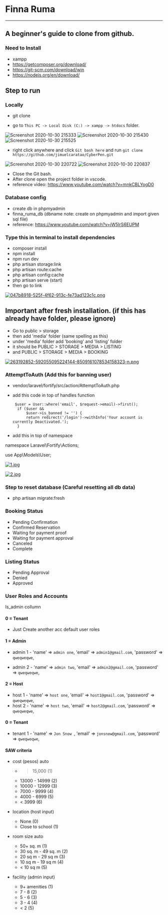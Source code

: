 # Finna Ruma

---

## A beginner's guide to clone from github.

### Need to Install

-   xampp
-   https://getcomposer.org/download/
-   https://git-scm.com/download/win
-   https://nodejs.org/en/download/

## Step to run

### Locally

-   git clone

-   go to `This PC -> Local Disk (C:) -> xampp -> htdocs` folder.

![Screenshot 2020-10-30 215333](https://user-images.githubusercontent.com/61103022/97713413-c12c8a80-1afa-11eb-8ad6-de787fb453d0.png)
![Screenshot 2020-10-30 215430](https://user-images.githubusercontent.com/61103022/97713405-bf62c700-1afa-11eb-840c-c1b2c6060706.png)
![Screenshot 2020-10-30 215525](https://user-images.githubusercontent.com/61103022/97713410-c093f400-1afa-11eb-89ad-19bc2851dd70.png)

-   right click anywhere and click `Git bash here` and run `git clone https://github.com/jimuelcaratao/CyberPen.git`

![Screenshot 2020-10-30 220722](https://user-images.githubusercontent.com/61103022/97714826-993e2680-1afc-11eb-9363-e32cd30a2a49.png)
![Screenshot 2020-10-30 220837](https://user-images.githubusercontent.com/61103022/97714835-9ba08080-1afc-11eb-8377-32dc40f40eb0.png)

-   Close the Git bash.
-   After clone open the project folder in vscode.
-   reference video: https://www.youtube.com/watch?v=mnkCBLYogD0

### Database config

-   create db in phpmyadmin
-   finna_ruma_db (dbname note: create on phpmyadmin and import given sql file)
-   reference: https://www.youtube.com/watch?v=jW5lrS6EUPM

### Type this in terminal to install dependencies

-   composer install
-   npm install
-   npm run dev
-   php artisan storage:link
-   php artisan route:cache
-   php artisan config:cache
-   php artisan serve (start)
-   then go to link

[![047b8918-525f-4f62-913c-fe73ad123c1c.png](https://i.postimg.cc/zvZjdJTC/047b8918-525f-4f62-913c-fe73ad123c1c.png)](https://postimg.cc/CB7k5pP5)

## Important after fresh installation. (if this has already have folder, please ignore)

-   Go to public > storage
-   then add 'media' folder (same spelling as this)
-   under 'media' folder add 'booking' and 'listing' folder
-   it should be PUBLIC > STORAGE > MEDIA > LISTING
-   and PUBLIC > STORAGE > MEDIA > BOOKING

[![263192852-592055095224144-8509161078534158323-n.png](https://i.postimg.cc/7ZS5xF9D/263192852-592055095224144-8509161078534158323-n.png)](https://postimg.cc/TKYd0HBH)

### AttemptToAuth (Add this for banning user)

-   vendor/laravel/fortify/src/action/AttemptToAuth.php
-   add this code in top of handles function

         $user = User::where('email', $request->email)->first();
          if ($user &&
              $user->is_banned != '') {
              return redirect('/login')->withInfo('Your account is currently Deactivated.');
          }

-   add this in top of namespace

namespace Laravel\Fortify\Actions;

use App\Models\User;

[![1.jpg](https://i.postimg.cc/BbmCJ2dg/1.jpg)](https://postimg.cc/QKW7bKN9)

[![2.jpg](https://i.postimg.cc/sfPW7PHH/2.jpg)](https://postimg.cc/4ndnTcgp)

### Step to reset database (Careful resetting all db data)

-   php artisan migrate:fresh

### Booking Status

-   Pending Confirmation
-   Confirmed Reservation
-   Waiting for payment proof
-   Waiting for payment approval
-   Canceled
-   Complete

### Listing Status

-   Pending Approval
-   Denied
-   Approved

### User Roles and Accounts

Is_admin collumn

#### 0 = Tenant

-   Just Create another acc default user roles

#### 1 = Admin

-   admin 1 -
    'name' => `admin one`,
    'email' => `admin1@gmail.com`,
    'password' => `qweqweqwe`,

-   admin 2 -
    'name' => `admin two`,
    'email' => `admin2@gmail.com`,
    'password' => `qweqweqwe`,

#### 2 = Host

-   host 1 -
    'name' => `host one`,
    'email' => `host1@gmail.com`,
    'password' => `qweqweqwe`,
-   host 2 -
    'name' => `host two`,
    'email' => `host2@gmail.com`,
    'password' => `qweqweqwe`,

#### 0 = Tenant

-   tenant 1 -
    'name' => `Jon Snow `,
    'email' => `jonsnow@gmail.com`,
    'password' => `qweqweqwe`,

#### SAW criteria

-   cost (pesos) auto

    -   > 15,000 (1)
    -   13000 - 14999 (2)
    -   10000 - 12999 (3)
    -   7000 - 9999 (4)
    -   4000 - 6999 (5)
    -   < 3999 (6)

-   location (host input)

    -   None (0)
    -   Close to school (1)

-   room size auto

    -   50+ sq. m (1)
    -   30 sq. m - 49 sq. m (2)
    -   20 sq m - 29 sq m (3)
    -   10 sq m - 19 sq m (4)
    -   < 10 sq m (5)

-   facility (admin input)

    -   9+ amenities (1)
    -   7 - 8 (2)
    -   5 - 6 (3)
    -   3 - 4 (4)
    -   < 2 (5)
